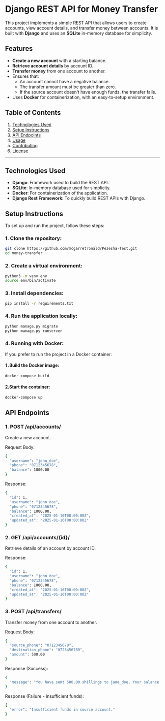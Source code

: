 # Django REST API for Money Transfer

This project implements a simple REST API that allows users to create accounts, view account details, and transfer money between accounts. It is built with **Django** and uses an **SQLite** in-memory database for simplicity.

## Features

- **Create a new account** with a starting balance.
- **Retrieve account details** by account ID.
- **Transfer money** from one account to another.
- Ensures that:
  - An account cannot have a negative balance.
  - The transfer amount must be greater than zero.
  - If the source account doesn't have enough funds, the transfer fails.
- Uses **Docker** for containerization, with an easy-to-setup environment.

## Table of Contents

1. [Technologies Used](#technologies-used)
2. [Setup Instructions](#setup-instructions)
3. [API Endpoints](#api-endpoints)
4. [Usage](#usage)
5. [Contributing](#contributing)
6. [License](#license)

---

## Technologies Used

- **Django**: Framework used to build the REST API.
- **SQLite**: In-memory database used for simplicity.
- **Docker**: For containerization of the application.
- **Django Rest Framework**: To quickly build REST APIs with Django.

## Setup Instructions

To set up and run the project, follow these steps:

### 1. Clone the repository:

```bash
git clone https://github.com/mcgarretronald/Pezesha-Test.git
cd money-transfer

```
### 2. Create a virtual environment:

```bash
python3 -m venv env
source env/bin/activate
```
### 3. Install dependencies:

```bash
pip install -r requirements.txt
```
### 4. Run the application locally:
```bash
python manage.py migrate 
python manage.py runserver
```
### 4. Running with Docker:
If you prefer to run the project in a Docker container:
#### 1 .Build the Docker image:
```bash
docker-compose build
```
#### 2.Start the container:
```bash
docker-compose up
```
## API Endpoints
### 1. POST /api/accounts/
Create a new account.

Request Body:
```bash
{
  "username": "john_doe",
  "phone": "0712345678",
  "balance": 1000.00
}
```
Response:

```bash
{
  "id": 1,
  "username": "john_doe",
  "phone": "0712345678",
  "balance": 1000.00,
  "created_at": "2025-01-16T00:00:00Z",
  "updated_at": "2025-01-16T00:00:00Z"
}
```
### 2. GET /api/accounts/{id}/
Retrieve details of an account by account ID.

Response:
```bash
{
  "id": 1,
  "username": "john_doe",
  "phone": "0712345678",
  "balance": 1000.00,
  "created_at": "2025-01-16T00:00:00Z",
  "updated_at": "2025-01-16T00:00:00Z"
}
```
### 3. POST /api/transfers/
Transfer money from one account to another.

Request Body:
```bash
{
  "source_phone": "0712345678",
  "destination_phone": "0723456789",
  "amount": 500.00
}
```
Response (Success):
```bash
{
  "message": "You have sent 500.00 shillings to jane_doe. Your balance is 500.00."
}
```
Response (Failure - insufficient funds):
```bash
{
  "error": "Insufficient funds in source account."
}
```
